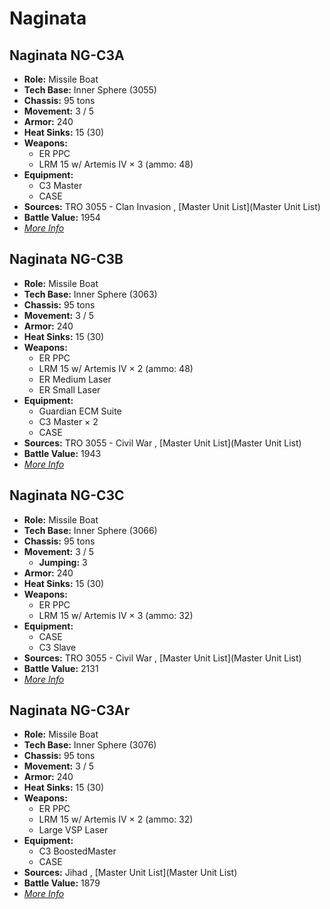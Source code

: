 # Naginata 

## Naginata NG-C3A 

- **Role:** Missile Boat 
- **Tech Base:** Inner Sphere (3055) 
- **Chassis:** 95 tons 
- **Movement:** 3 / 5 
- **Armor:** 240 
- **Heat Sinks:** 15 (30) 
- **Weapons:** 
  - ER PPC 
  - LRM 15 w/ Artemis IV × 3 (ammo: 48) 
- **Equipment:** 
  - C3 Master 
  - CASE 
- **Sources:** TRO 3055 - Clan Invasion , [Master Unit List](Master Unit List) 
- **Battle Value:** 1954 
- [*More Info*](naginata/naginata_ng-c3a.md) 

## Naginata NG-C3B 

- **Role:** Missile Boat 
- **Tech Base:** Inner Sphere (3063) 
- **Chassis:** 95 tons 
- **Movement:** 3 / 5 
- **Armor:** 240 
- **Heat Sinks:** 15 (30) 
- **Weapons:** 
  - ER PPC 
  - LRM 15 w/ Artemis IV × 2 (ammo: 48) 
  - ER Medium Laser 
  - ER Small Laser 
- **Equipment:** 
  - Guardian ECM Suite 
  - C3 Master × 2 
  - CASE 
- **Sources:** TRO 3055 - Civil War , [Master Unit List](Master Unit List) 
- **Battle Value:** 1943 
- [*More Info*](naginata/naginata_ng-c3b.md) 

## Naginata NG-C3C 

- **Role:** Missile Boat 
- **Tech Base:** Inner Sphere (3066) 
- **Chassis:** 95 tons 
- **Movement:** 3 / 5 
  - **Jumping:** 3 
- **Armor:** 240 
- **Heat Sinks:** 15 (30) 
- **Weapons:** 
  - ER PPC 
  - LRM 15 w/ Artemis IV × 3 (ammo: 32) 
- **Equipment:** 
  - CASE 
  - C3 Slave 
- **Sources:** TRO 3055 - Civil War , [Master Unit List](Master Unit List) 
- **Battle Value:** 2131 
- [*More Info*](naginata/naginata_ng-c3c.md) 

## Naginata NG-C3Ar 

- **Role:** Missile Boat 
- **Tech Base:** Inner Sphere (3076) 
- **Chassis:** 95 tons 
- **Movement:** 3 / 5 
- **Armor:** 240 
- **Heat Sinks:** 15 (30) 
- **Weapons:** 
  - ER PPC 
  - LRM 15 w/ Artemis IV × 2 (ammo: 32) 
  - Large VSP Laser 
- **Equipment:** 
  - C3 BoostedMaster 
  - CASE 
- **Sources:** Jihad , [Master Unit List](Master Unit List) 
- **Battle Value:** 1879 
- [*More Info*](naginata/naginata_ng-c3ar.md) 

